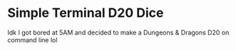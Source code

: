 # Simple Terminal D20 Dice
Idk I got bored at 5AM and decided to make a Dungeons & Dragons D20 on command line lol
